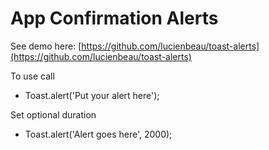 # App Confirmation Alerts

See demo here: [https://github.com/lucienbeau/toast-alerts](https://github.com/lucienbeau/toast-alerts)

To use call
- Toast.alert('Put your alert here');

Set optional duration
- Toast.alert('Alert goes here', 2000);
